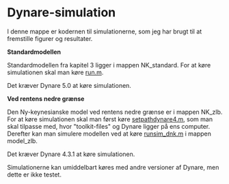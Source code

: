 # Dynare-simulation

I denne mappe er kodernen til simulationerne, som jeg har brugt til at fremstille figurer og resultater.

**Standardmodellen**

Standardmodellen fra kapitel 3 ligger i mappen NK_standard. For at køre simulationen skal man køre [run.m](Dynare_simulation/NK_standard/Run.m).

Det kræver Dynare 5.0 at køre simulationen.

**Ved rentens nedre grænse**

Den Ny-keynesianske model ved rentens nedre grænse er i mappen NK_zlb. For at køre simulationen skal man først køre [setpathdynare4.m](Dynare_simulation/NK_zlb/setpathdynare4.m), som man skal tilpasse med, hvor "toolkit-files" og Dynare ligger på ens computer. Derefter kan man simulere modellen ved at køre [runsim_dnk.m](Dynare_simulation/NK_zlb/model_zlb/runsim_dnk.m) i mappen model_zlb.

Det kræver Dynare 4.3.1 at køre simulationen.


Simulationerne kan umiddelbart køres med andre versioner af Dynare, men dette er ikke testet.
